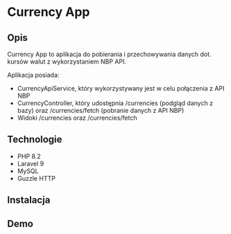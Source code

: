 # Currency App
## Opis
Currency App to aplikacja do pobierania i przechowywania danych dot. kursów walut z wykorzystaniem NBP API.

Aplikacja posiada:
- CurrencyApiService, który wykorzystywany jest w celu połączenia z API NBP
- CurrencyController, który udostępnia /currencies (podgląd danych z bazy) oraz /currencies/fetch (pobranie danych z API NBP)
- Widoki /currencies oraz /currencies/fetch
## Technologie
- PHP 8.2
- Laravel 9
- MySQL
- Guzzle HTTP
## Instalacja
## Demo
